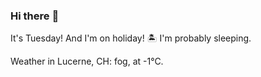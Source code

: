 ### Hi there :wave:

It's Tuesday! And I'm on holiday! :desert_island: I'm probably sleeping.

Weather in Lucerne, CH: fog, at -1°C.
